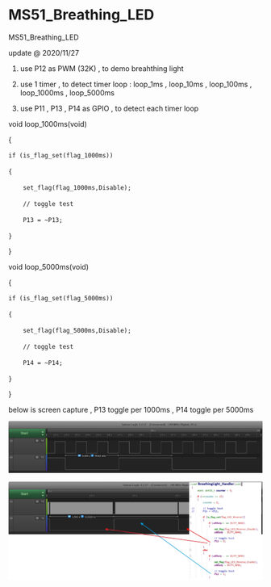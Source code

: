 # MS51_Breathing_LED
 MS51_Breathing_LED

update @ 2020/11/27

1. use P12 as PWM (32K) , to demo breahthing light

2. use 1 timer , to detect timer loop : loop_1ms , loop_10ms , loop_100ms , loop_1000ms , loop_5000ms

3. use P11 , P13 , P14 as GPIO , to detect each timer loop


void loop_1000ms(void)

{	

	if (is_flag_set(flag_1000ms))
	
	{		
	
		set_flag(flag_1000ms,Disable);

		// toggle test
		
		P13 = ~P13;
		
	}
	
}



void loop_5000ms(void)

{	

	if (is_flag_set(flag_5000ms))
	
	{		
	
		set_flag(flag_5000ms,Disable);

		// toggle test
		
		P14 = ~P14;
			
	}
	
}



below is screen capture , P13 toggle per 1000ms , P14 toggle per 5000ms

![image](https://github.com/released/MS51_Breathing_LED/blob/main/1000ms_5000ms.jpg)

![image](https://github.com/released/MS51_Breathing_LED/blob/main/PWM_swap.jpg)


